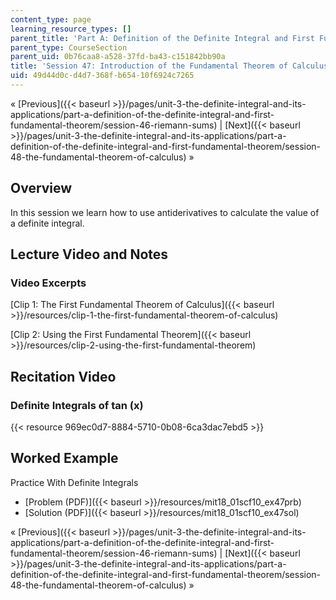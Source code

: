 ```yaml
---
content_type: page
learning_resource_types: []
parent_title: 'Part A: Definition of the Definite Integral and First Fundamental Theorem'
parent_type: CourseSection
parent_uid: 0b76caa8-a528-37fd-ba43-c151842bb90a
title: 'Session 47: Introduction of the Fundamental Theorem of Calculus'
uid: 49d44d0c-d4d7-368f-b654-10f6924c7265
---
```


« [Previous]({{< baseurl >}}/pages/unit-3-the-definite-integral-and-its-applications/part-a-definition-of-the-definite-integral-and-first-fundamental-theorem/session-46-riemann-sums) | [Next]({{< baseurl >}}/pages/unit-3-the-definite-integral-and-its-applications/part-a-definition-of-the-definite-integral-and-first-fundamental-theorem/session-48-the-fundamental-theorem-of-calculus) »

Overview
--------

In this session we learn how to use antiderivatives to calculate the value of a definite integral.

Lecture Video and Notes
-----------------------

### Video Excerpts

[Clip 1: The First Fundamental Theorem of Calculus]({{< baseurl >}}/resources/clip-1-the-first-fundamental-theorem-of-calculus)

[Clip 2: Using the First Fundamental Theorem]({{< baseurl >}}/resources/clip-2-using-the-first-fundamental-theorem)

Recitation Video
----------------

### Definite Integrals of tan (x)

{{< resource 969ec0d7-8884-5710-0b08-6ca3dac7ebd5 >}}

Worked Example
--------------

Practice With Definite Integrals

*   [Problem (PDF)]({{< baseurl >}}/resources/mit18_01scf10_ex47prb)
*   [Solution (PDF)]({{< baseurl >}}/resources/mit18_01scf10_ex47sol)

« [Previous]({{< baseurl >}}/pages/unit-3-the-definite-integral-and-its-applications/part-a-definition-of-the-definite-integral-and-first-fundamental-theorem/session-46-riemann-sums) | [Next]({{< baseurl >}}/pages/unit-3-the-definite-integral-and-its-applications/part-a-definition-of-the-definite-integral-and-first-fundamental-theorem/session-48-the-fundamental-theorem-of-calculus) »
